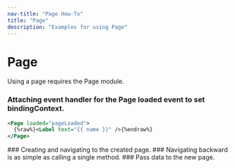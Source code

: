 ```yaml
---
nav-title: "Page How-To"
title: "Page"
description: "Examples for using Page"
---
```

# Page
Using a page requires the Page module.
<snippet id='article-require-module'/>
### Attaching event handler for the Page loaded event to set bindingContext.
``` XML
<Page loaded="pageLoaded">
  {%raw%}<Label text="{{ name }}" />{%endraw%}
</Page>
```
<snippet id='article-set-bindingcontext'/>
### Creating and navigating to the created page.
<snippet id='artivle-create-navigate-to-page'/>
### Navigating backward is as simple as calling a single method.
<snippet id='article-navigating-backward'/>
### Pass data to the new page.
<snippet id='article-pass-data'/>
